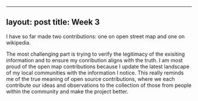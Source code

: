 
---
layout: post
title: Week 3
---

I have so far made two contributions: one on open street map and one on wikipedia.

<!--more-->

The most challenging part is trying to verify the legitimacy of the exisiting information and to ensure my conribution aligns with the truth. I am most proud of the open map contributions because I update the latest landscape of my local communities with the information I notice. This really reminds me of the true meaning of open source contributions, where we each contribute our ideas and observations to the collection of those from people within the community and make the project better.